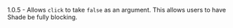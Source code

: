 1.0.5
    - Allows `click` to take `false` as an argument. This allows users to have Shade be fully blocking.
